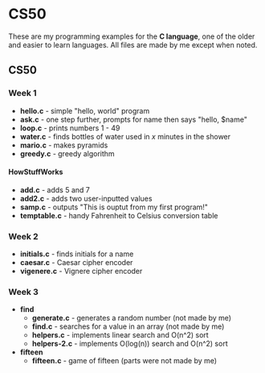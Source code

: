 # CS50

These are my programming examples for the **C language**, one of the older and easier to learn languages. All files are made by me except when noted.

## CS50

### Week 1
* **hello.c** - simple "hello, world" program
* **ask.c** - one step further, prompts for name then says "hello, $name"
* **loop.c** - prints numbers 1 - 49
* **water.c** - finds bottles of water used in *x* minutes in the shower
* **mario.c** - makes pyramids
* **greedy.c** - greedy algorithm

#### HowStuffWorks
* **add.c** - adds 5 and 7
* **add2.c** - adds two user-inputted values
* **samp.c** - outputs "This is ouptut from my first program!"
* **temptable.c** - handy Fahrenheit to Celsius conversion table

### Week 2
* **initials.c** - finds initials for a name
* **caesar.c** - Caesar cipher encoder
* **vigenere.c** - Vignere cipher encoder

### Week 3
* **find**
  * **generate.c** - generates a random number (not made by me)
  * **find.c** - searches for a value in an array (not made by me)
  * **helpers.c** - implements linear search and O(n^2) sort
  * **helpers-2.c** - implements O(log(n)) search and O(n^2) sort
* **fifteen**
  * **fifteen.c** - game of fifteen (parts were not made by me)
